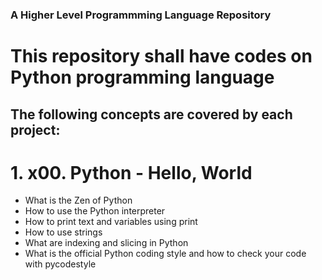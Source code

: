 ### A Higher Level Programmming Language Repository
# This repository shall have codes on Python programming language
## The following concepts are covered by each project:
# **1. x00. Python - Hello, World** 
- What is the Zen of Python
- How to use the Python interpreter
- How to print text and variables using print
- How to use strings
- What are indexing and slicing in Python
- What is the official Python coding style and how to check your code with pycodestyle
